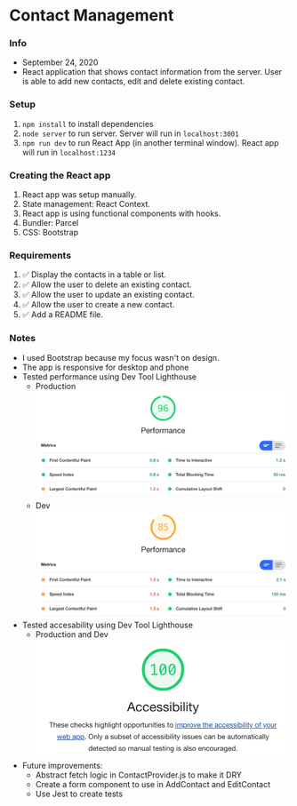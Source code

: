 # Contact Management

### Info

- September 24, 2020
- React application that shows contact information from the server. User is able to add new contacts, edit and delete existing contact.

### Setup

1. `npm install` to install dependencies
2. `node server` to run server. Server will run in `localhost:3001`
3. `npm run dev` to run React App (in another terminal window). React app will run in `localhost:1234`

### Creating the React app

1. React app was setup manually.
2. State management: React Context.
3. React app is using functional components with hooks.
4. Bundler: Parcel
5. CSS: Bootstrap

### Requirements

1. ✅ Display the contacts in a table or list.
2. ✅ Allow the user to delete an existing contact.
3. ✅ Allow the user to update an existing contact.
4. ✅ Allow the user to create a new contact.
5. ✅ Add a README file.

### Notes

- I used Bootstrap because my focus wasn't on design.
- The app is responsive for desktop and phone
- Tested performance using Dev Tool Lighthouse
  - Production ![Performance Production](./assets/PerformanceProduction.png)
  - Dev ![Performance Dev](./assets/PerformanceDev.png)
- Tested accesability using Dev Tool Lighthouse
  - Production and Dev ![Accessibility](./assets/Accessibility.png)
- Future improvements:
  - Abstract fetch logic in ContactProvider.js to make it DRY
  - Create a form component to use in AddContact and EditContact
  - Use Jest to create tests
